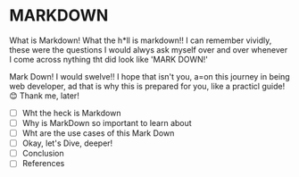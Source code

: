 # MARKDOWN

What is Markdown! What the h\*ll is markdown!! I can remember vividly, these were the questions I would alwys ask myself over and over whenever I come across nything tht did look like 'MARK DOWN!'

Mark Down! I would swelve!! I hope that isn't you, a=on this journey in being web developer, ad that is why this is prepared for you, like a practicl guide! 😊 Thank me, later!

- [ ] Wht the heck is Markdown
- [ ] Why is MarkDown so important to learn about
- [ ] Wht are the use cases of this Mark Down
- [ ] Okay, let's Dive, deeper!
- [ ] Conclusion
- [ ] References
